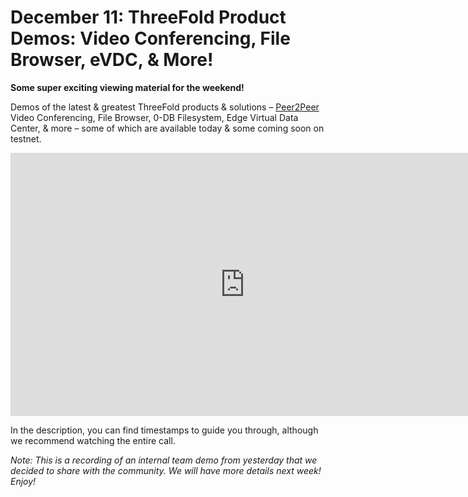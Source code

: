 # December 11: ThreeFold Product Demos: Video Conferencing, File Browser, eVDC, & More!

**Some super exciting viewing material for the weekend!**

Demos of the latest & greatest ThreeFold products & solutions – [Peer2Peer](threefold__peer2peer) Video Conferencing, File Browser, 0-DB Filesystem, Edge Virtual Data Center, & more – some of which are available today & some coming soon on testnet.

<iframe width="750" height="421" src="https://www.youtube.com/embed/C7BH_o9JbW0" frameborder="0" allow="accelerometer; autoplay; encrypted-media; gyroscope; picture-in-picture" allowfullscreen></iframe>

In the description, you can find timestamps to guide you through, although we recommend watching the entire call.

*Note: This is a recording of an internal team demo from yesterday that we decided to share with the community. We will have more details next week! Enjoy!*